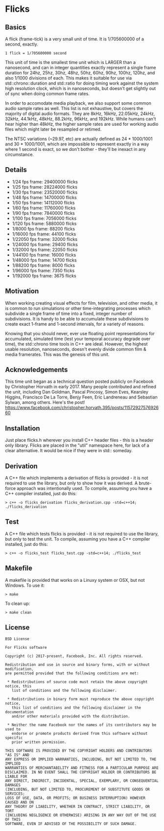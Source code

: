 # Flicks

## Basics
A flick (frame-tick) is a very small unit of time. It is 1/705600000 of a second, exactly.

    1 flick = 1/705600000 second

This unit of time is the smallest time unit which is LARGER than a nanosecond,
and can in integer quantities exactly represent a single frame duration for
24hz, 25hz, 30hz, 48hz, 50hz, 60hz, 90hz, 100hz, 120hz, and also 1/1000 divisions of each.
This makes it suitable for use via std::chrono::duration and std::ratio for doing timing work
against the system high resolution clock, which is in nanoseconds, but doesn't get slightly
out of sync when doing common frame rates.

In order to accomodate media playback, we also support some common audio sample rates
as well. This list is not exhaustive, but covers the majority of digital audio formats.
They are 8kHz, 16kHz, 22.05kHz, 24kHz, 32kHz, 44.1kHz, 48kHz, 88.2kHz, 96kHz, and 192kHz.
While humans can't hear higher than 48kHz, the higher sample rates are used for working
audio files which might later be resampled or retimed.

The NTSC variations (~29.97, etc) are actually defined as 24 * 1000/1001 and 30 * 1000/1001,
which are impossible to represent exactly in a way where 1 second is exact, so we don't
bother - they'll be inexact in any circumstance.

## Details

* 1/24 fps frame:     29400000 flicks
* 1/25 fps frame:     28224000 flicks
* 1/30 fps frame:     23520000 flicks
* 1/48 fps frame:     14700000 flicks
* 1/50 fps frame:     14112000 flicks
* 1/60 fps frame:     11760000 flicks
* 1/90 fps frame:     7840000 flicks
* 1/100 fps frame:     7056000 flicks
* 1/120 fps frame:     5880000 flicks
* 1/8000 fps frame:     88200 flicks
* 1/16000 fps frame:     44100 flicks
* 1/22050 fps frame:     32000 flicks
* 1/24000 fps frame:     29400 flicks
* 1/32000 fps frame:     22050 flicks
* 1/44100 fps frame:     16000 flicks
* 1/48000 fps frame:     14700 flicks
* 1/88200 fps frame:     8000 flicks
* 1/96000 fps frame:     7350 flicks
* 1/192000 fps frame:     3675 flicks

## Motivation

When working creating visual effects for film, television, and other media, it is common
to run simulations or other time-integrating processes which subdivide a single frame of time
into a fixed, integer number of subdivisions. It is handy to be able to accumulate these 
subdivisions to create exact 1-frame and 1-second intervals, for a variety of reasons. 

Knowing that you should never, ever use floating point representations for accumulated, 
simulated time (lest your temporal accuracy degrade over time), the std::chrono time tools
in C++ are ideal. However, the highest usable resolution, nanoseconds, doesn't evenly divide
common film & media framerates. This was the genesis of this unit.

## Acknowledgements

This time unit began as a technical question posted publicly on Facebook by Christopher Horvath
in early 2017. Many people contributed and refined the unit, including Dan Goldman, Pascal Pincosy,
Simon Eves, Kearsley Higgins, Francisco De La Torre, Benjy Feen, Eric Landreneau and Sebastian Sylwan,
among others. Here's the post!
https://www.facebook.com/christopher.horvath.395/posts/1157292757692660

## Installation
Just place flicks.h wherever you install C++ header files - this is a header only library. Flicks are placed
in the "util" namespace here, for lack of a clear alternative. It would be nice if they were in std:: someday.

## Derivation
A C++ file which implements a derivation of flicks is provided - it is not required to use the library,
but only to show how it was derived. A brute-force approach was intentionally used. To compile, assuming
you have a C++ compiler installed, just do this:

    > c++ -o flicks_derivation flicks_derivation.cpp -std=c++14; ./flicks_derivation

## Test
A C++ file which tests flicks is provided - it is not required to use the library,
but only to test the unit. To compile, assuming you have a C++ compiler installed, just do this:

    > c++ -o flicks_test flicks_test.cpp -std=c++14; ./flicks_test

## Makefile
A makefile is provided that works on a Linuxy system or OSX, but not Windows. To use it:

    > make

To clean up:

    > make clean

## License

    BSD License

    For Flicks software

    Copyright (c) 2017-present, Facebook, Inc. All rights reserved.

    Redistribution and use in source and binary forms, with or without modification,
    are permitted provided that the following conditions are met:
    
     * Redistributions of source code must retain the above copyright notice, this
       list of conditions and the following disclaimer.
    
     * Redistributions in binary form must reproduce the above copyright notice,
       this list of conditions and the following disclaimer in the documentation
       and/or other materials provided with the distribution.

     * Neither the name Facebook nor the names of its contributors may be used to
       endorse or promote products derived from this software without specific
       prior written permission.

    THIS SOFTWARE IS PROVIDED BY THE COPYRIGHT HOLDERS AND CONTRIBUTORS "AS IS" AND
    ANY EXPRESS OR IMPLIED WARRANTIES, INCLUDING, BUT NOT LIMITED TO, THE IMPLIED
    WARRANTIES OF MERCHANTABILITY AND FITNESS FOR A PARTICULAR PURPOSE ARE
    DISCLAIMED. IN NO EVENT SHALL THE COPYRIGHT HOLDER OR CONTRIBUTORS BE LIABLE FOR
    ANY DIRECT, INDIRECT, INCIDENTAL, SPECIAL, EXEMPLARY, OR CONSEQUENTIAL DAMAGES
    (INCLUDING, BUT NOT LIMITED TO, PROCUREMENT OF SUBSTITUTE GOODS OR SERVICES;
    LOSS OF USE, DATA, OR PROFITS; OR BUSINESS INTERRUPTION) HOWEVER CAUSED AND ON
    ANY THEORY OF LIABILITY, WHETHER IN CONTRACT, STRICT LIABILITY, OR TORT
    (INCLUDING NEGLIGENCE OR OTHERWISE) ARISING IN ANY WAY OUT OF THE USE OF THIS
    SOFTWARE, EVEN IF ADVISED OF THE POSSIBILITY OF SUCH DAMAGE.



